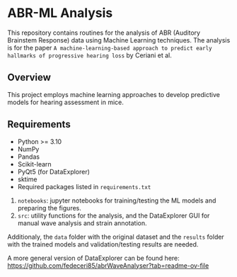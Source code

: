 # ABR-ML Analysis

This repository contains routines for the analysis of ABR (Auditory Brainstem Response) data using Machine Learning techniques. The analysis is for the paper `A machine-learning-based approach to predict early hallmarks of progressive hearing loss` by Ceriani et al.

## Overview

This project employs machine learning approaches to develop predictive models for hearing assessment in mice.

## Requirements

- Python >= 3.10
- NumPy
- Pandas 
- Scikit-learn 
- PyQt5 (for DataExplorer)
- sktime 
- Required packages listed in `requirements.txt`



1. `notebooks`: jupyter notebooks for training/testing the ML models and preparing the figures. 
2. `src`: utility functions for the analysis, and the DataExplorer GUI for manual wave analysis and strain annotation.

Additionaly, the `data` folder with the original dataset and the `results` folder with the trained models and validation/testing results are needed.

A more general version of DataExplorer can be found here: https://github.com/fedeceri85/abrWaveAnalyser?tab=readme-ov-file